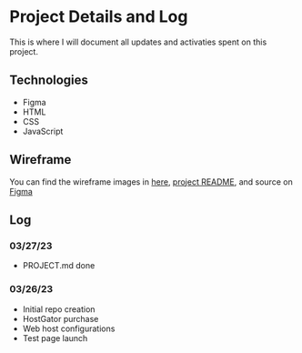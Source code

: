 # Project Details and Log

This is where I will document all updates and activaties spent on this project.

## Technologies

- Figma
- HTML
- CSS
- JavaScript

## Wireframe

You can find the wireframe images in [here](/src/website-wireframe), [project README](/PROJECT.md), and source on [Figma](https://www.figma.com/file/pOdg3dZr8M7XMdmOCiVr8D/engrc3025-website-?node-id=7%3A169&t=qYHRMCkjuEtKA4CD-1)

## Log

### 03/27/23

- PROJECT.md done

### 03/26/23

- Initial repo creation
- HostGator purchase
- Web host configurations
- Test page launch
